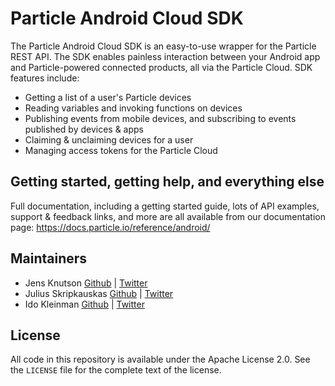 <!---
(WIP Update link once we have CI in place)
[![Build Status](https://travis-ci.org/AFNetworking/AFNetworking.svg)](https://travis-ci.org/Spark-SDK/Spark-SDK)
-->

# Particle Android Cloud SDK

The Particle Android Cloud SDK is an easy-to-use wrapper for the Particle REST API.  The SDK enables painless interaction between your Android app and Particle-powered connected products, all via the Particle Cloud. SDK features include:

- Getting a list of a user's Particle devices
- Reading variables and invoking functions on devices
- Publishing events from mobile devices, and subscribing to events published by devices & apps
- Claiming & unclaiming devices for a user
- Managing access tokens for the Particle Cloud


## Getting started, getting help, and everything else

Full documentation, including a getting started guide, lots of API examples, support & feedback links, and more are all available from our documentation page: https://docs.particle.io/reference/android/


## Maintainers

- Jens Knutson [Github](https://github.com/jensck/) | [Twitter](https://twitter.com/jensknutson)
- Julius Skripkauskas [Github](https://github.com/cityvibes) | [Twitter](https://www.twitter.com/azemar)
- Ido Kleinman [Github](https://www.github.com/idokleinman) | [Twitter](https://www.twitter.com/idokleinman)

## License

All code in this repository is available under the Apache License 2.0.  See the `LICENSE` file for the complete text of the license.
